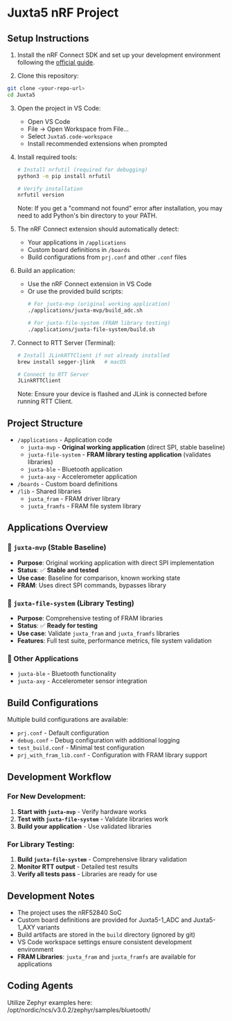 # Juxta5 nRF Project

## Setup Instructions

1. Install the nRF Connect SDK and set up your development environment following the [official guide](https://developer.nordicsemi.com/nRF_Connect_SDK/doc/latest/nrf/getting_started.html).

2. Clone this repository:
```bash
git clone <your-repo-url>
cd Juxta5
```

3. Open the project in VS Code:
   - Open VS Code
   - File -> Open Workspace from File...
   - Select `Juxta5.code-workspace`
   - Install recommended extensions when prompted

4. Install required tools:
   ```bash
   # Install nrfutil (required for debugging)
   python3 -m pip install nrfutil
   
   # Verify installation
   nrfutil version
   ```
   Note: If you get a "command not found" error after installation, you may need to add Python's bin directory to your PATH.

5. The nRF Connect extension should automatically detect:
   - Your applications in `/applications`
   - Custom board definitions in `/boards`
   - Build configurations from `prj.conf` and other `.conf` files

6. Build an application:
   - Use the nRF Connect extension in VS Code
   - Or use the provided build scripts:
     ```bash
     # For juxta-mvp (original working application)
     ./applications/juxta-mvp/build_adc.sh
     
     # For juxta-file-system (FRAM library testing)
     ./applications/juxta-file-system/build.sh
     ```

7. Connect to RTT Server (Terminal):
   ```bash
   # Install JLinkRTTClient if not already installed
   brew install segger-jlink   # macOS
   
   # Connect to RTT Server
   JLinkRTTClient
   ```
   Note: Ensure your device is flashed and JLink is connected before running RTT Client.

## Project Structure

- `/applications` - Application code
  - `juxta-mvp` - **Original working application** (direct SPI, stable baseline)
  - `juxta-file-system` - **FRAM library testing application** (validates libraries)
  - `juxta-ble` - Bluetooth application
  - `juxta-axy` - Accelerometer application
- `/boards` - Custom board definitions
- `/lib` - Shared libraries
  - `juxta_fram` - FRAM driver library
  - `juxta_framfs` - FRAM file system library

## Applications Overview

### 🎯 `juxta-mvp` (Stable Baseline)
- **Purpose**: Original working application with direct SPI implementation
- **Status**: ✅ **Stable and tested**
- **Use case**: Baseline for comparison, known working state
- **FRAM**: Uses direct SPI commands, bypasses library

### 🧪 `juxta-file-system` (Library Testing)
- **Purpose**: Comprehensive testing of FRAM libraries
- **Status**: ✅ **Ready for testing**
- **Use case**: Validate `juxta_fram` and `juxta_framfs` libraries
- **Features**: Full test suite, performance metrics, file system validation

### 📱 Other Applications
- `juxta-ble` - Bluetooth functionality
- `juxta-axy` - Accelerometer sensor integration

## Build Configurations

Multiple build configurations are available:
- `prj.conf` - Default configuration
- `debug.conf` - Debug configuration with additional logging
- `test_build.conf` - Minimal test configuration
- `prj_with_fram_lib.conf` - Configuration with FRAM library support

## Development Workflow

### For New Development:
1. **Start with `juxta-mvp`** - Verify hardware works
2. **Test with `juxta-file-system`** - Validate libraries work
3. **Build your application** - Use validated libraries

### For Library Testing:
1. **Build `juxta-file-system`** - Comprehensive library validation
2. **Monitor RTT output** - Detailed test results
3. **Verify all tests pass** - Libraries are ready for use

## Development Notes

- The project uses the nRF52840 SoC
- Custom board definitions are provided for Juxta5-1_ADC and Juxta5-1_AXY variants
- Build artifacts are stored in the `build` directory (ignored by git)
- VS Code workspace settings ensure consistent development environment
- **FRAM Libraries**: `juxta_fram` and `juxta_framfs` are available for applications 

## Coding Agents

Utilize Zephyr examples here: /opt/nordic/ncs/v3.0.2/zephyr/samples/bluetooth/